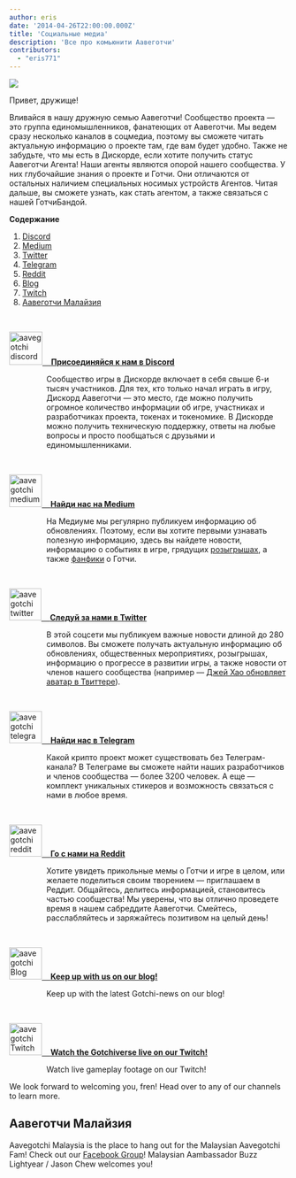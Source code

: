 ```yaml
---
author: eris
date: '2014-04-26T22:00:00.000Z'
title: 'Социальные медиа'
description: 'Все про комьюнити Аавеготчи'
contributors:
  - "eris771"
---
```


<div class="headerImageContainer">
<img src="/socialmedia/alfredgotchiwelcome.png" class="headerImage">
<p class="headerImageText">Привет, дружище!</p>
</div>

Вливайся в нашу дружную семью Аавеготчи! Сообщество проекта — это группа единомышленников, фанатеющих от Аавеготчи. Мы ведем сразу несколько каналов в соцмедиа, поэтому вы сможете читать актуальную информацию о проекте там, где вам будет удобно. Также не забудьте, что мы есть в Дискорде, если хотите получить статус Аавеготчи Агента!  Наши агенты являются опорой нашего сообщества. У них глубочайшие знания о проекте и Готчи. Они отличаются от остальных наличием специальных носимых устройств Агентов. Читая дальше, вы сможете узнать, как стать агентом, а также связаться с нашей ГотчиБандой.

<a name="Discord"></a>

<div class="contentsBox">

**Содержание**

<ol>
<li><a href=#Discord>Discord</a></li>
<li><a href=#Medium>Medium</a></li>
<li><a href=#Twitter>Twitter</a></li>
<li><a href=#Telegram>Telegram</a></li>
<li><a href=#Reddit>Reddit</a></li>
<li><a href=#Blog>Blog</a></li>
<li><a href=#Twitch>Twitch</a></li>
<li><a href=#aavegotchi-malaysia>Аавеготчи Малайзия</a></li>
</ol>

</div>

&nbsp;

<a href="https://discord.com/invite/NPwnWB6" target = "_blank"><img src="/socialmedia/discord.png" alt = "aavegotchi discord" width="60" height="60"> &nbsp;&nbsp;&nbsp;**Присоединяйся к нам в Discord**</a>

<p style="margin-left: 4.8em">Сообщество игры в Дискорде включает в себя свыше 6-и тысяч участников. Для тех, кто только начал играть в игру, Дискорд Аавеготчи — это место, где можно получить огромное количество информации об игре, участниках и разработчиках проекта, токенах и токеномике.  
В Дискорде можно получить техническую поддержку, ответы на любые вопросы и просто пообщаться с друзьями и единомышленниками. </p>

<a name="Medium"></a>

&nbsp;<a name="Twitter"></a>

<a href="https://aavegotchi.medium.com/" target = "_blank"><img src="/socialmedia/medium.png" alt = "aavegotchi medium" width="59" height="59"> &nbsp;&nbsp;&nbsp;**Найди нас на Medium**</a>

<p style="margin-left: 4.8em">На Медиуме мы регулярно публикуем информацию об обновлениях. Поэтому, если вы хотите первыми узнавать полезную информацию, здесь вы найдете новости, информацию о событиях в игре, грядущих <a href="https://aavegotchi.medium.com/aavegotchi-raffles-a-frenly-guide-66f624c9bc60">розыгрышах</a>, а также <a href = "https://aavegotchi.medium.com/anon-and-the-green-ticket-5776969b3a69">фанфики</a> о Готчи.</p>

&nbsp;<a name="Telegram"></a>

<a href="https://twitter.com/aavegotchi" target = "_blank"><img class="socialmedia" src="/socialmedia/twitter.png" alt = "aavegotchi twitter" width="58" height="58"> &nbsp;&nbsp;&nbsp;**Следуй за нами в Twitter**</a>

<p style="margin-left: 4.8em">В этой соцсети мы публикуем важные новости длиной до 280 символов. Вы сможете получать актуальную информацию об обновлениях, общественных мероприятиях, розыгрышах, информацию о прогрессе в развитии игры, а также новости от членов нашего сообщества (например — <a href=https://twitter.com/aavegotchi/status/1313813072717389824">Джей Хао обновляет аватар в Твиттере</a>).</p>

&nbsp;

<a href="https://t.me/aavegotchi" target = "_blank"><img class="socialmedia" src="/socialmedia/telegram.png" alt = "aavegotchi telegram" width="59" height="58"> &nbsp;&nbsp;&nbsp;**Найди нас в Telegram**</a>

<p style="margin-left: 4.8em">Какой крипто проект может существовать без Телеграм-канала?
 В Телеграме вы сможете найти наших разработчиков и членов сообщества — более 3200 человек. А еще — комплект уникальных стикеров и возможность связаться с нами в любое время. </p>

&nbsp;<a name="Reddit"></a>

<a href="https://www.reddit.com/r/Aavegotchi/" target = "_blank"><img class="socialmedia" src="/socialmedia/reddit.jpg" alt = "aavegotchi reddit" width="59" height="58"> &nbsp;&nbsp;&nbsp;**Го с нами на Reddit**</a>

<p style="margin-left: 4.8em">Хотите увидеть прикольные мемы о Готчи и игре в целом, или желаете поделиться своим творением — приглашаем в Реддит. Общайтесь, делитесь информацией, становитесь частью сообщества! Мы уверены, что вы отлично проведете время в нашем сабреддите Аавеготчи. Смейтесь, расслабляйтесь и заряжайтесь позитивом на целый день!</p>

&nbsp;<a name="Blog"></a>

<a href="https://blog.aavegotchi.com/" target = "_blank"><img class="socialmedia" src="/socialmedia/blog.svg" alt = "aavegotchi Blog" width="59" height="58"> &nbsp;&nbsp;&nbsp;**Keep up with us on our blog!**</a>

<p style="margin-left: 4.8em">Keep up with the latest Gotchi-news on our blog!</p>

&nbsp;<a name="Twitch"></a>

<a href="https://www.twitch.tv/directory/game/Aavegotchi%3A%20Gotchiverse" target = "_blank"><img class="socialmedia" src="/socialmedia/twitch.png" alt = "aavegotchi Twitch" width="59" height="58"> &nbsp;&nbsp;&nbsp;**Watch the Gotchiverse live on our Twitch!**</a>

<p style="margin-left: 4.8em">Watch live gameplay footage on our Twitch!</p>

We look forward to welcoming you, fren! Head over to any of our channels to learn more.

## Аавеготчи Малайзия

Aavegotchi Malaysia is the place to hang out for the Malaysian Aavegotchi Fam! Check out our [Facebook Group](https://www.facebook.com/groups/aavegotchimalaysia)! Malaysian Aambassador Buzz Lightyear / Jason Chew welcomes you!





